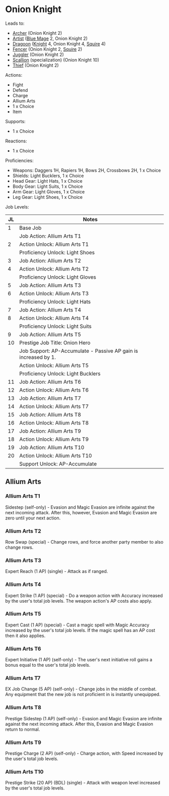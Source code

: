 # Onion Knight

Leads to:

- [Archer](/Jobs/JobDetails/Archer.md) (Onion Knight 2)
- [Artist](/Jobs/JobDetails/Artist.md) ([Blue Mage](/Jobs/JobDetails/BlueMage.md) 2, Onion Knight 2)
- [Dragoon](/Jobs/JobDetails/Dragoon.md) ([Knight](/Jobs/JobDetails/Knight.md) 4, Onion Knight 4, [Squire](/Jobs/JobDetails/Squire.md) 4)
- [Fencer](/Jobs/JobDetails/Fencer.md) (Onion Knight 2, [Squire](/Jobs/JobDetails/Squire.md) 2)
- [Juggler](/Jobs/JobDetails/Juggler.md) (Onion Knight 2)
- [Scallion](/Jobs/JobDetails/Scallion.md) (specialization) (Onion Knight 10)
- [Thief](/Jobs/JobDetails/Thief.md) (Onion Knight 2)

Actions:

- Fight
- Defend
- Charge
- Allium Arts
- 1 x Choice
- Item

Supports:

- 1 x Choice

Reactions:

- 1 x Choice

Proficiencies:

- Weapons: Daggers 1H, Rapiers 1H, Bows 2H, Crossbows 2H, 1 x Choice
- Shields: Light Bucklers, 1 x Choice
- Head Gear: Light Hats, 1 x Choice
- Body Gear: Light Suits, 1 x Choice
- Arm Gear: Light Gloves, 1 x Choice
- Leg Gear: Light Shoes, 1 x Choice

Job Levels:

| JL | Notes |
| --- | --- |
| 1 | Base Job
|   | Job Action: Allium Arts T1
| 2 | Action Unlock: Allium Arts T1
|   | Proficiency Unlock: Light Shoes
| 3 | Job Action: Allium Arts T2
| 4 | Action Unlock: Allium Arts T2
|   | Proficiency Unlock: Light Gloves
| 5 | Job Action: Allium Arts T3
| 6 | Action Unlock: Allium Arts T3
|   | Proficiency Unlock: Light Hats
| 7 | Job Action: Allium Arts T4
| 8 | Action Unlock: Allium Arts T4
|   | Proficiency Unlock: Light Suits
| 9 | Job Action: Allium Arts T5
| 10 | Prestige Job Title: Onion Hero
|    | Job Support: AP-Accumulate - Passive AP gain is increased by 1.
|    | Action Unlock: Allium Arts T5
|    | Proficiency Unlock: Light Bucklers
| 11 | Job Action: Allium Arts T6
| 12 | Action Unlock: Allium Arts T6
| 13 | Job Action: Allium Arts T7
| 14 | Action Unlock: Allium Arts T7
| 15 | Job Action: Allium Arts T8
| 16 | Action Unlock: Allium Arts T8
| 17 | Job Action: Allium Arts T9
| 18 | Action Unlock: Allium Arts T9
| 19 | Job Action: Allium Arts T10
| 20 | Action Unlock: Allium Arts T10
|    | Support Unlock: AP-Accumulate

## Allium Arts

### Allium Arts T1

Sidestep (self-only) - Evasion and Magic Evasion are infinite against the next incoming attack. After this, however, Evasion and Magic Evasion are zero until your next action.

### Allium Arts T2

Row Swap (special) - Change rows, and force another party member to also change rows.

### Allium Arts T3

Expert Reach (1 AP) (single) - Attack as if ranged.

### Allium Arts T4

Expert Strike (1 AP) (special) - Do a weapon action with Accuracy increased by the user's total job levels. The weapon action's AP costs also apply.

### Allium Arts T5

Expert Cast (1 AP) (special) - Cast a magic spell with Magic Accuracy increased by the user's total job levels. If the magic spell has an AP cost then it also applies.

### Allium Arts T6

Expert Initiative (1 AP) (self-only) - The user's next initiative roll gains a bonus equal to the user's total job levels.

### Allium Arts T7

EX Job Change (5 AP) (self-only) - Change jobs in the middle of combat. Any equipment that the new job is not proficient in is instantly unequipped.

### Allium Arts T8

Prestige Sidestep (1 AP) (self-only) - Evasion and Magic Evasion are infinite against the next incoming attack. After this, Evasion and Magic Evasion return to normal.

### Allium Arts T9

Prestige Charge (2 AP) (self-only) - Charge action, with Speed increased by the user's total job levels.

### Allium Arts T10

Prestige Strike (20 AP) (BDL) (single) - Attack with weapon level increased by the user's total job levels.
